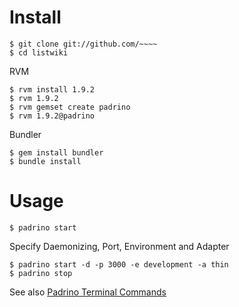 # Install

    $ git clone git://github.com/~~~~
    $ cd listwiki

RVM

    $ rvm install 1.9.2
    $ rvm 1.9.2
    $ rvm gemset create padrino
    $ rvm 1.9.2@padrino

Bundler

    $ gem install bundler
    $ bundle install

# Usage

    $ padrino start

Specify Daemonizing, Port, Environment and Adapter

    $ padrino start -d -p 3000 -e development -a thin
    $ padrino stop

See also [Padrino Terminal Commands](http://www.padrinorb.com/guides/development-commands#terminal-commands)
